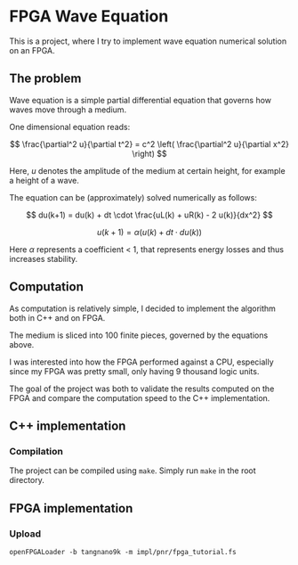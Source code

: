 # FPGA Wave Equation

This is a project, where I try to implement wave equation numerical solution on an FPGA.

## The problem

Wave equation is a simple partial differential equation that governs how waves move through a medium.

One dimensional equation reads:

$$
\frac{\partial^2 u}{\partial t^2} = c^2 \left( \frac{\partial^2 u}{\partial x^2} \right)
$$

Here, $u$ denotes the amplitude of the medium at certain height, for example a height of a wave.

The equation can be (approximately) solved numerically as follows:

$$
du(k+1) = du(k) + dt \cdot \frac{uL(k) + uR(k) - 2 u(k)}{dx^2}
$$

$$
u(k+1) = \alpha \left( u(k) + dt \cdot du(k) \right)
$$

Here $\alpha$ represents a coefficient < 1, that represents energy losses and thus increases stability.

## Computation

As computation is relatively simple, I decided to implement the algorithm both in C++ and on FPGA.

The medium is sliced into 100 finite pieces, governed by the equations above.

I was interested into how the FPGA performed against a CPU, especially since my FPGA was pretty small, only having 9 thousand logic units.

The goal of the project was both to validate the results computed on the FPGA and compare the computation speed to the C++ implementation.

## C++ implementation
### Compilation
The project can be compiled using `make`. Simply run `make` in the root directory.

## FPGA implementation
### Upload
`openFPGALoader -b tangnano9k -m impl/pnr/fpga_tutorial.fs`
